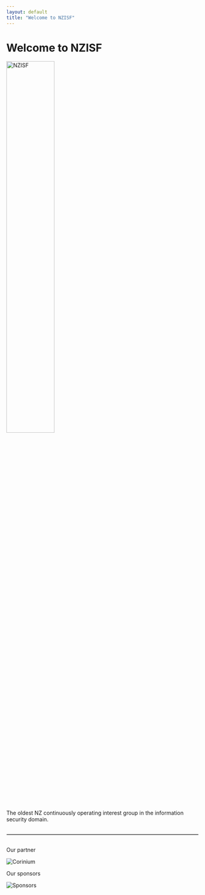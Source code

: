 ```yaml
---
layout: default
title: "Welcome to NZISF"
---
```


# Welcome to NZISF
<div class="center-image">
  <img src="{{ '/assets/images/nzisf2025.png' | relative_url }}" alt="NZISF" class="small-image" style="width: 50%;">
</div>

<div class="center-text">
  <p>The oldest NZ continuously operating interest group in the information security domain.</p>
<hr style="border: 1px solid #ccc; margin: 30px 0;">
  <p>Our partner</p>
</div>


<div class="center-image">
  <img src="{{ '/assets/images/Corinium.png' | relative_url }}" alt="Corinium" style="max-width: 28%;">
</div>

<div class="center-text">
  <p>Our sponsors</p>
</div>


<div class="center-image">
  <img src="{{ '/assets/images/sponsors.png' | relative_url }}" alt="Sponsors">
</div>

